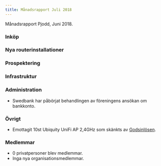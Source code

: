 ```yaml
---
title: Månadsrapport Juli 2018
---
```


Månadsrapport Pjodd, Juni 2018.

### Inköp

### Nya routerinstallationer

### Prospektering

### Infrastruktur

### Administration

-   Swedbank har påbörjat behandlingen av föreningens ansökan om
    bankkonto.

### Övrigt

-   Emottagit 10st Ubiquity UniFi AP 2,4GHz som skänkts av
    [Godsinlösen](http://www.godsinlosen.se/).

### Medlemmar

-   0 privatpersoner blev medlemmar.
-   Inga nya organisationsmedlemmar.
